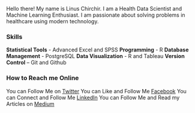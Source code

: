Hello there! My name is Linus Chirchir. I am a Health Data Scientist and Machine Learning Enthusiast. I am passionate about solving problems in healthcare using modern technology.

### Skills

**Statistical Tools** - Advanced Excel and SPSS
**Programming** - R
**Database Management** - PostgreSQL
**Data Visualization** - R and Tableau
**Version Control** – Git and Github

### How to Reach me Online

You can Follow Me on [Twitter](https://twitter.com/LinusChirchir)
You can Like and Follow Me [Facebook](https://www.facebook.com/LinusChirchir)
You can Connect and Follow Me [LinkedIn](https://www.linkedin.com/in/linuschirchir)
You can Follow Me and Read my Articles on [Medium](https://linuschirchir.medium.com/)


<!--
**linuschirchir/linuschirchir** is a ✨ _special_ ✨ repository because its `README.md` (this file) appears on your GitHub profile.

Here are some ideas to get you started:

- 🔭 I’m currently working on ...
- 🌱 I’m currently learning ...
- 👯 I’m looking to collaborate on ...
- 🤔 I’m looking for help with ...
- 💬 Ask me about ...
- 📫 How to reach me: ...
- 😄 Pronouns: ...
- ⚡ Fun fact: ...
-->
